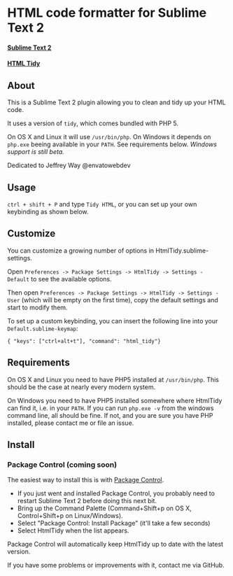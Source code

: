 # HTML code formatter for Sublime Text 2
#### [Sublime Text 2](http://www.sublimetext.com/2)
#### [HTML Tidy](http://tidy.sourceforge.net/)

## About
This is a Sublime Text 2 plugin allowing you to clean and tidy up your HTML code. 

It uses a version of `tidy`, which comes bundled with PHP 5.

On OS X and Linux it will use `/usr/bin/php`. On Windows it depends on `php.exe` beeing available in your `PATH`. See requirements below. *Windows support is still beta.*

Dedicated to Jeffrey Way @envatowebdev

## Usage
`ctrl + shift + P` and type `Tidy HTML`, or you can set up your own keybinding as shown below.

## Customize
You can customize a growing number of options in HtmlTidy.sublime-settings.

Open `Preferences -> Package Settings -> HtmlTidy -> Settings - Default` to see the available options.

Then open `Preferences -> Package Settings -> HtmlTidy -> Settings - User` (which will be empty on the first time), copy the default settings and start to modify them.

To set up a custom keybinding, you can insert the following line into your `Default.sublime-keymap`:

`{ "keys": ["ctrl+alt+t"], "command": "html_tidy"}`

## Requirements

On OS X and Linux you need to have PHP5 installed at `/usr/bin/php`. This should be the case at nearly every modern system.

On Windows you need to have PHP5 installed somewhere where HtmlTidy can find it, i.e. in your `PATH`. If you can run `php.exe -v` from the windows command line, all should be fine. If not, and you are sure you have PHP installed, please contact me or file an issue.

## Install

### Package Control (coming soon)

The easiest way to install this is with [Package Control](http://wbond.net/sublime\_packages/package\_control).

 * If you just went and installed Package Control, you probably need to restart Sublime Text 2 before doing this next bit.
 * Bring up the Command Palette (Command+Shift+p on OS X, Control+Shift+p on Linux/Windows).
 * Select "Package Control: Install Package" (it'll take a few seconds)
 * Select HtmlTidy when the list appears.

Package Control will automatically keep HtmlTidy up to date with the latest version.

If you have some problems or improvements with it, contact me via GitHub.
